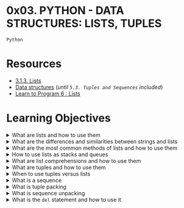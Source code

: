 # **0x03. PYTHON - DATA STRUCTURES: LISTS, TUPLES**
`Python`

# Resources
- [3.1.3. Lists](https://docs.python.org/3/tutorial/introduction.html#lists)
- [Data structures](https://docs.python.org/3/tutorial/datastructures.html) (*until `5.3. Tuples and Sequences` included*)
- [Learn to Program 6 : Lists](https://www.youtube.com/watch?v=A1HUzrvS-Pw)

# Learning Objectives
<details>
<summary>What are lists and how to use them</summary>
</details>

<details>
<summary>What are the differences and similarities between strings and lists</summary>
</details>

<details>
<summary>What are the most common methods of lists and how to use them</summary>
</details>

<details>
<summary>How to use lists as stacks and queues</summary>
</details>

<details>
<summary>What are list comprehensions and how to use them</summary>
</details>

<details>
<summary>What are tuples and how to use them</summary>
</details>

<details>
<summary>When to use tuples versus lists</summary>
</details>

<details>
<summary>What is a sequence</summary>
</details>

<details>
<summary>What is tuple packing</summary>
</details>

<details>
<summary>What is sequence unpacking</summary>
</details>

<details>
<summary>What is the <code>del</code> statement and how to use it</summary>
</details>

